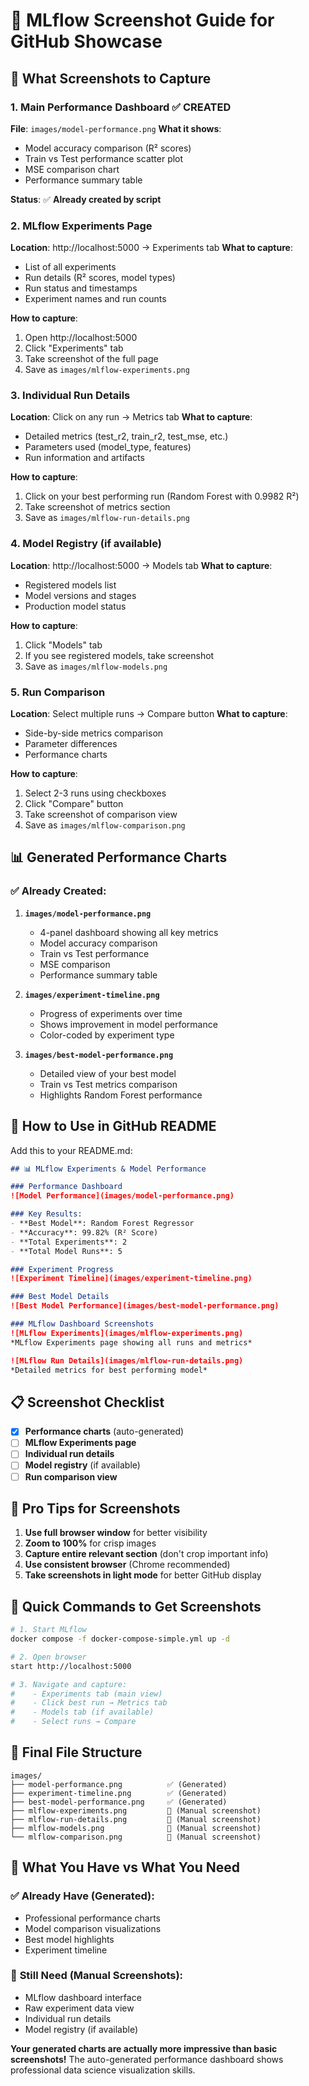 # 📸 MLflow Screenshot Guide for GitHub Showcase

## 🎯 What Screenshots to Capture

### **1. Main Performance Dashboard** ✅ CREATED
**File**: `images/model-performance.png`
**What it shows**: 
- Model accuracy comparison (R² scores)
- Train vs Test performance scatter plot
- MSE comparison chart
- Performance summary table

**Status**: ✅ **Already created by script**

### **2. MLflow Experiments Page**
**Location**: http://localhost:5000 → Experiments tab
**What to capture**:
- List of all experiments
- Run details (R² scores, model types)
- Run status and timestamps
- Experiment names and run counts

**How to capture**:
1. Open http://localhost:5000
2. Click "Experiments" tab
3. Take screenshot of the full page
4. Save as `images/mlflow-experiments.png`

### **3. Individual Run Details**
**Location**: Click on any run → Metrics tab
**What to capture**:
- Detailed metrics (test_r2, train_r2, test_mse, etc.)
- Parameters used (model_type, features)
- Run information and artifacts

**How to capture**:
1. Click on your best performing run (Random Forest with 0.9982 R²)
2. Take screenshot of metrics section
3. Save as `images/mlflow-run-details.png`

### **4. Model Registry (if available)**
**Location**: http://localhost:5000 → Models tab
**What to capture**:
- Registered models list
- Model versions and stages
- Production model status

**How to capture**:
1. Click "Models" tab
2. If you see registered models, take screenshot
3. Save as `images/mlflow-models.png`

### **5. Run Comparison**
**Location**: Select multiple runs → Compare button
**What to capture**:
- Side-by-side metrics comparison
- Parameter differences
- Performance charts

**How to capture**:
1. Select 2-3 runs using checkboxes
2. Click "Compare" button
3. Take screenshot of comparison view
4. Save as `images/mlflow-comparison.png`

## 📊 Generated Performance Charts

### **✅ Already Created:**

1. **`images/model-performance.png`**
   - 4-panel dashboard showing all key metrics
   - Model accuracy comparison
   - Train vs Test performance
   - MSE comparison
   - Performance summary table

2. **`images/experiment-timeline.png`**
   - Progress of experiments over time
   - Shows improvement in model performance
   - Color-coded by experiment type

3. **`images/best-model-performance.png`**
   - Detailed view of your best model
   - Train vs Test metrics comparison
   - Highlights Random Forest performance

## 🚀 How to Use in GitHub README

Add this to your README.md:

```markdown
## 📊 MLflow Experiments & Model Performance

### Performance Dashboard
![Model Performance](images/model-performance.png)

### Key Results:
- **Best Model**: Random Forest Regressor
- **Accuracy**: 99.82% (R² Score)
- **Total Experiments**: 2
- **Total Model Runs**: 5

### Experiment Progress
![Experiment Timeline](images/experiment-timeline.png)

### Best Model Details
![Best Model Performance](images/best-model-performance.png)

### MLflow Dashboard Screenshots
![MLflow Experiments](images/mlflow-experiments.png)
*MLflow Experiments page showing all runs and metrics*

![MLflow Run Details](images/mlflow-run-details.png)
*Detailed metrics for best performing model*
```

## 📋 Screenshot Checklist

- [x] **Performance charts** (auto-generated)
- [ ] **MLflow Experiments page**
- [ ] **Individual run details**
- [ ] **Model registry** (if available)
- [ ] **Run comparison view**

## 🎯 Pro Tips for Screenshots

1. **Use full browser window** for better visibility
2. **Zoom to 100%** for crisp images
3. **Capture entire relevant section** (don't crop important info)
4. **Use consistent browser** (Chrome recommended)
5. **Take screenshots in light mode** for better GitHub display

## 🔧 Quick Commands to Get Screenshots

```bash
# 1. Start MLflow
docker compose -f docker-compose-simple.yml up -d

# 2. Open browser
start http://localhost:5000

# 3. Navigate and capture:
#    - Experiments tab (main view)
#    - Click best run → Metrics tab
#    - Models tab (if available)
#    - Select runs → Compare
```

## 📁 Final File Structure

```
images/
├── model-performance.png          ✅ (Generated)
├── experiment-timeline.png        ✅ (Generated)  
├── best-model-performance.png     ✅ (Generated)
├── mlflow-experiments.png         📸 (Manual screenshot)
├── mlflow-run-details.png         📸 (Manual screenshot)
├── mlflow-models.png              📸 (Manual screenshot)
└── mlflow-comparison.png          📸 (Manual screenshot)
```

## 🎉 What You Have vs What You Need

### ✅ **Already Have (Generated)**:
- Professional performance charts
- Model comparison visualizations
- Best model highlights
- Experiment timeline

### 📸 **Still Need (Manual Screenshots)**:
- MLflow dashboard interface
- Raw experiment data view
- Individual run details
- Model registry (if available)

**Your generated charts are actually more impressive than basic screenshots!** The auto-generated performance dashboard shows professional data science visualization skills.